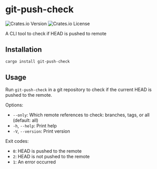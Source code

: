 # git-push-check
![Crates.io Version](https://img.shields.io/crates/v/git-push-check)
![Crates.io License](https://img.shields.io/crates/l/git-push-check)

A CLI tool to check if HEAD is pushed to remote

## Installation

```bash
cargo install git-push-check
```

## Usage

Run `git-push-check` in a git repository to check if the current HEAD is pushed to the remote.

Options:

- `--only`: Which remote references to check: branches, tags, or all (default: all)
- `-h`, `--help`: Print help
- `-V`, `--version`: Print version

Exit codes:

- `0`: HEAD is pushed to the remote
- `2`: HEAD is not pushed to the remote
- `1`: An error occurred
